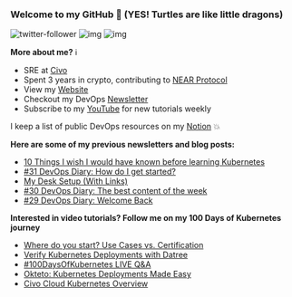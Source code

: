 ### Welcome to my GitHub :turtle: (YES! Turtles are like little dragons)

![twitter-follower](https://img.shields.io/twitter/follow/urlichsanais?style=social) ![img](https://img.shields.io/youtube/channel/subscribers/UCb4mfRT5UWpjoUQRcIE2qOQ?label=YouTube%20Subscribers&style=social) ![img](https://img.shields.io/youtube/channel/views/UCb4mfRT5UWpjoUQRcIE2qOQ?label=Total%20views%20on%20my%20YouTube%20Channel&style=social) 

**More about me?** :information_source:
* SRE at [Civo](https://www.civo.com/)
* Spent 3 years in crypto, contributing to [NEAR Protocol](https://github.com/near)
* View my [Website](https://anaisurl.com/)
* Checkout my DevOps [Newsletter](https://anaisurl.com/tag/devops)
* Subscribe to my [YouTube](https://www.youtube.com/c/AnaisUrlichs) for new tutorials weekly

I keep a list of public DevOps resources on my [Notion](https://devops.anaisurl.com/) :boom:

**Here are some of my previous newsletters and blog posts:**
<!-- BLOG-POST-LIST:START -->
- [10 Things I wish I would have known before learning Kubernetes](https://anaisurl.com/10-things-i-wish-i-would-have-known-before-learning-kubernetes/)
- [#31 DevOps Diary: How do I get started?](https://anaisurl.com/31-devops-diary-how-do-i-get-started/)
- [My Desk Setup (With Links)](https://anaisurl.com/my-desk-setup/)
- [#30 DevOps Diary: The best content of the week](https://anaisurl.com/30-devops-diary/)
- [#29 DevOps Diary: Welcome Back](https://anaisurl.com/29devopsdiary/)
<!-- BLOG-POST-LIST:END -->

**Interested in video tutorials? Follow me on my 100 Days of Kubernetes journey**
<!-- YOUTUBE-LIST:START -->
- [Where do you start? Use Cases vs. Certification](https://www.youtube.com/watch?v=3KwNSKD3Br4)
- [Verify Kubernetes Deployments with Datree](https://www.youtube.com/watch?v=MpdhrabnpYs)
- [#100DaysOfKubernetes LIVE Q&A](https://www.youtube.com/watch?v=Qhuhc7otHLE)
- [Okteto: Kubernetes Deployments Made Easy](https://www.youtube.com/watch?v=HmAawDYMWB4)
- [Civo Cloud Kubernetes Overview](https://www.youtube.com/watch?v=_aZLHlzuG9U)
<!-- YOUTUBE-LIST:END -->
